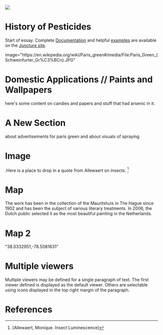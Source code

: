 <a href="https://juncture-digital.org"><img src="https://juncture-digital.org/images/ve-button.png"></a>

<param ve-config 
       title="Paris Greens and London Purples"
       author="M Kuhn"
       banner="https://upload.wikimedia.org/wikipedia/commons/c/c6/Paris_Green_%28Schweinfurter_Gr%C3%BCn%29.JPG" 
       layout="vertical">

<!-- Entities discussed throughout the essay are typically defined before the essay text and
     are thus available in all text.  Entity identifiers (QIDs) can be found in either
     Wikipedia or Wikidata (https://www.wikidata.org)> -->
<param title= eid="Q339657"> <!-- Paris Green -->
<param title= eid="Q41264"> <!-- Johannes Vermeer -->
<param title= eid="Q221092"> <!-- Mauritshuis -->
<param title= eid="Q36600"> <!-- The Hague -->

# History of Pesticides

Start of essay.  Complete [Documentation](https://juncture-digital.org/docs) and helpful [examples](https://juncture-digital.org/examples) are available on the [Juncture site](https://juncture-digital.org).
<param ve-image 
       manifest="https://en.wikipedia.org/wiki/Paris_green#/media/File:Paris_Green_(Schweinfurter_Gr%C3%BCn).JPG">
       image="https://en.wikipedia.org/wiki/Paris_green#/media/File:Paris_Green_(Schweinfurter_Gr%C3%BCn).JPG"

# Domestic Applications // Paints and Wallpapers

here's some content on candies and papers and stuff that had arsenic in it.

# A New Section

about advertisements for paris green and about visuals of spraying

# Image

.Here is a place to drop in a quote from Allewaert on insects. [^1]
<param ve-image 
       label="Girl with a Pearl Earring" 
       description="painting by Johannes Vermeer" 
       license="public domain" 
       url="https://upload.wikimedia.org/wikipedia/commons/0/0f/1665_Girl_with_a_Pearl_Earring.jpg">

# Map

The work has been in the collection of the Mauritshuis in The Hague since 1902 and has been the subject of various literary treatments. In 2006, the Dutch public selected it as the most beautiful painting in the Netherlands.
<param ve-map center="Q36600" zoom="11" prefer-geojson>

# Map 2

<param ve-map center=>"38.0332951,-78.5081631"

# Multiple viewers

Multiple viewers may be defined for a single paragraph of text.  The first viewer defined is displayed as the default viewer.  Others are selectable using icons displayed in the top right margin of the paragraph.
<param ve-image 
       manifest="https://iiif.juncture-digital.org/manifest/6dd738aed85597cac540ad31dd5818e86ef7f2918c7b43a9eb3123d5538e6e4c">
<param ve-map center="Q36600" zoom="11">

# References

[^1]: [Allewaert, Monique. Insect Luminescence)
